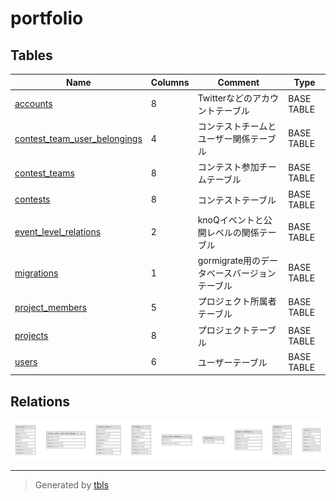 # portfolio

## Tables

| Name | Columns | Comment | Type |
| ---- | ------- | ------- | ---- |
| [accounts](accounts.md) | 8 | Twitterなどのアカウントテーブル | BASE TABLE |
| [contest_team_user_belongings](contest_team_user_belongings.md) | 4 | コンテストチームとユーザー関係テーブル | BASE TABLE |
| [contest_teams](contest_teams.md) | 8 | コンテスト参加チームテーブル | BASE TABLE |
| [contests](contests.md) | 8 | コンテストテーブル | BASE TABLE |
| [event_level_relations](event_level_relations.md) | 2 | knoQイベントと公開レベルの関係テーブル | BASE TABLE |
| [migrations](migrations.md) | 1 | gormigrate用のデータベースバージョンテーブル | BASE TABLE |
| [project_members](project_members.md) | 5 | プロジェクト所属者テーブル | BASE TABLE |
| [projects](projects.md) | 8 | プロジェクトテーブル | BASE TABLE |
| [users](users.md) | 6 | ユーザーテーブル | BASE TABLE |

## Relations

![er](schema.svg)

---

> Generated by [tbls](https://github.com/k1LoW/tbls)
